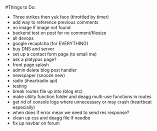 
#Things to Do: 

- Three strikes then yuk face (throttled by timer)
- add way to reference previous comments
- no image if image not found
- backend test on post for no comment/filesize
- all devops
- google recaptcha (for EVERYTHING)
- buy DNS and server
- set up a contact form page (to email me)
- ask a platypus page?
- front page splash
- admin delete blog post handler
- newspaper (snooze new)
- radio (iheartradio api)
- testing
- break routes file up into (blog etc)
- make utility function folder and deagg multi-use functions in routes
- get rid of console logs where unnecessary or may crash (heartbeat especially)
- when does if error mean we need to send res response?
- clean up css and deagg file if needbe
- fix up navbar on forum 